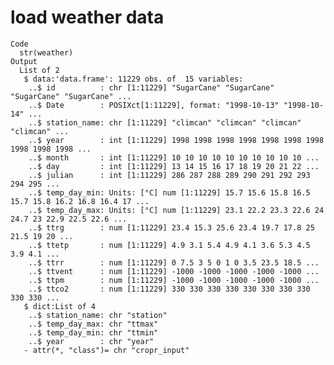 # load weather data

    Code
      str(weather)
    Output
      List of 2
       $ data:'data.frame':	11229 obs. of  15 variables:
        ..$ id          : chr [1:11229] "SugarCane" "SugarCane" "SugarCane" "SugarCane" ...
        ..$ Date        : POSIXct[1:11229], format: "1998-10-13" "1998-10-14" ...
        ..$ station_name: chr [1:11229] "climcan" "climcan" "climcan" "climcan" ...
        ..$ year        : int [1:11229] 1998 1998 1998 1998 1998 1998 1998 1998 1998 1998 ...
        ..$ month       : int [1:11229] 10 10 10 10 10 10 10 10 10 10 ...
        ..$ day         : int [1:11229] 13 14 15 16 17 18 19 20 21 22 ...
        ..$ julian      : int [1:11229] 286 287 288 289 290 291 292 293 294 295 ...
        ..$ temp_day_min: Units: [°C] num [1:11229] 15.7 15.6 15.8 16.5 15.7 15.8 16.2 16.8 16.4 17 ...
        ..$ temp_day_max: Units: [°C] num [1:11229] 23.1 22.2 23.3 22.6 24 24.7 23 22.9 22.5 22.6 ...
        ..$ ttrg        : num [1:11229] 23.4 15.3 25.6 23.4 19.7 17.8 25 21.5 19 20 ...
        ..$ ttetp       : num [1:11229] 4.9 3.1 5.4 4.9 4.1 3.6 5.3 4.5 3.9 4.1 ...
        ..$ ttrr        : num [1:11229] 0 7.5 3 5 0 1 0 3.5 23.5 18.5 ...
        ..$ ttvent      : num [1:11229] -1000 -1000 -1000 -1000 -1000 ...
        ..$ ttpm        : num [1:11229] -1000 -1000 -1000 -1000 -1000 ...
        ..$ ttco2       : num [1:11229] 330 330 330 330 330 330 330 330 330 330 ...
       $ dict:List of 4
        ..$ station_name: chr "station"
        ..$ temp_day_max: chr "ttmax"
        ..$ temp_day_min: chr "ttmin"
        ..$ year        : chr "year"
       - attr(*, "class")= chr "cropr_input"

